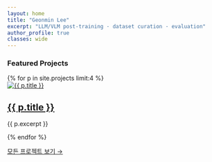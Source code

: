 ```yaml
---
layout: home
title: "Geonmin Lee"
excerpt: "LLM/VLM post-training · dataset curation · evaluation"
author_profile: true
classes: wide
---
```


### Featured Projects

<div class="grid__wrapper">
  {% for p in site.projects limit:4 %}
  <article class="archive__item" itemscope itemtype="https://schema.org/CreativeWork">
    <a href="{{ p.url | relative_url }}" class="archive__item-teaser">
      <img src="{{ p.thumb | relative_url }}" alt="{{ p.title }}">
    </a>
    <h2 class="archive__item-title">
      <a href="{{ p.url | relative_url }}">{{ p.title }}</a>
    </h2>
    <p class="archive__item-excerpt" itemprop="description">{{ p.excerpt }}</p>
  </article>
  {% endfor %}
</div>

[모든 프로젝트 보기 →](/projects/)

